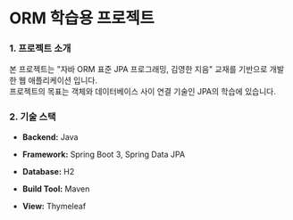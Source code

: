 # ORM 학습용 프로젝트

### 1. 프로젝트 소개
본 프로젝트는 "자바 ORM 표준 JPA 프로그래밍, 김영한 지음" 교재를 기반으로 개발한 웹 애플리케이션 입니다.<br>
프로젝트의 목표는 객체와 데이터베이스 사이 연결 기술인 JPA의 학습에 있습니다.


### 2. 기술 스택
-   **Backend:** Java

-   **Framework:** Spring Boot 3, Spring Data JPA

-   **Database:** H2

-   **Build Tool:** Maven

-   **View:** Thymeleaf

